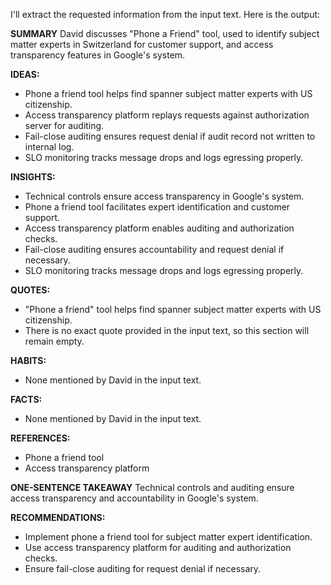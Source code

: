 I'll extract the requested information from the input text. Here is the output:

**SUMMARY**
David discusses "Phone a Friend" tool, used to identify subject matter experts in Switzerland for customer support, and access transparency features in Google's system.

**IDEAS:**
* Phone a friend tool helps find spanner subject matter experts with US citizenship.
* Access transparency platform replays requests against authorization server for auditing.
* Fail-close auditing ensures request denial if audit record not written to internal log.
* SLO monitoring tracks message drops and logs egressing properly.

**INSIGHTS:**
* Technical controls ensure access transparency in Google's system.
* Phone a friend tool facilitates expert identification and customer support.
* Access transparency platform enables auditing and authorization checks.
* Fail-close auditing ensures accountability and request denial if necessary.
* SLO monitoring tracks message drops and logs egressing properly.

**QUOTES:**
* "Phone a friend" tool helps find spanner subject matter experts with US citizenship.
* There is no exact quote provided in the input text, so this section will remain empty.

**HABITS:**
* None mentioned by David in the input text.

**FACTS:**
* None mentioned by David in the input text.

**REFERENCES:**
* Phone a friend tool
* Access transparency platform

**ONE-SENTENCE TAKEAWAY**
Technical controls and auditing ensure access transparency and accountability in Google's system.

**RECOMMENDATIONS:**
* Implement phone a friend tool for subject matter expert identification.
* Use access transparency platform for auditing and authorization checks.
* Ensure fail-close auditing for request denial if necessary.

